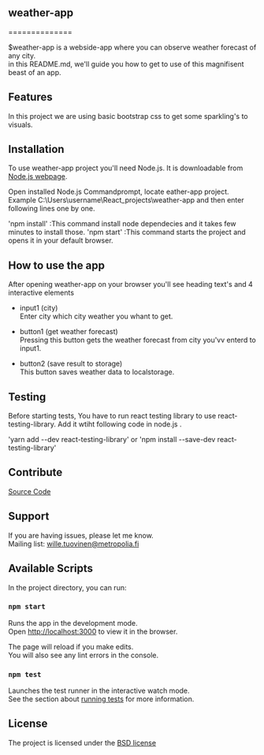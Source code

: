 
## weather-app
==============

$weather-app is a webside-app where you can observe weather forecast of any city.<br>
in this README.md, we'll guide you how to get to use of this magnifisent beast of an app.

## Features

In this project we are using basic bootstrap css to get some sparkling's to visuals.

## Installation

To use weather-app project you'll need Node.js. It is downloadable from [Node.js webpage](https://nodejs.org/en/).

Open installed Node.js Commandprompt, locate eather-app project. Example C:\Users\username\React_projects\weather-app and then enter following lines one by one.

'npm install'   :This command install node dependecies and it takes few minutes to install those.
'npm start'     :This command starts the project and opens it in your default browser.

## How to use the app

After opening weather-app on your browser you'll see heading text's and 4 interactive elements

- input1 (city)<br>
    Enter city which city weather you whant to get.
    
- button1 (get weather forecast)<br>
    Pressing this button gets the weather forecast from city you'vv enterd to input1.
    
- button2 (save result to storage)<br>
    This button saves weather data to localstorage.

## Testing

Before starting tests, You have to run react testing library to use react-testing-library.
Add it wtiht following code in node.js .

'yarn add --dev react-testing-library'
or
'npm install --save-dev react-testing-library'

## Contribute

[Source Code](git@github.com:stinkybrew/weather-app.git)

## Support

If you are having issues, please let me know.<br>
Mailing list: wille.tuovinen@metropolia.fi


## Available Scripts

In the project directory, you can run:

### `npm start`

Runs the app in the development mode.<br>
Open [http://localhost:3000](http://localhost:3000) to view it in the browser.

The page will reload if you make edits.<br>
You will also see any lint errors in the console.

### `npm test`

Launches the test runner in the interactive watch mode.<br>
See the section about [running tests](https://facebook.github.io/create-react-app/docs/running-tests) for more information.

## License

The project is licensed under the [BSD license](https://en.wikipedia.org/wiki/BSD_licenses)